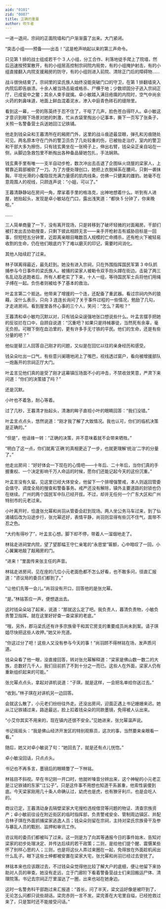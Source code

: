 ```yaml
---
aid: "0101"
zid: "0087"
title: 正确的重量
author: 吹牛者
---
```


一进一退间，宗祠的正面院墙和门户渐渐露了出来。大门紧闭。



“突击小组——预备——出击！”这是枪声响起以来的第三声命令。



只见第 1 排的战士组成若干个 3 人小组，分工合作、利落地徒手爬上了院墙，然后迅速按预案散开，有的小组居高控制宗祠院内局势，有的小组掩护射击，有的小组直接翻入内院支援厢房的防守，有的小组则进入前院、清除正门后的障碍物……



战斗很快结束了。宗祠里的梁氏族人始终没能突破门口的守卫，在第 1 排翻墙突入内院后即告崩溃。十余人被当场击毙或格杀、尸横于地；少数顽固分子逃入宗祠正厅，已成瓮中之鳖；其余人束手就擒。卓小敏踏入满目疮痍的内院时，空气中尚余火药的刺鼻味道，地面上鲜血混着泥水，渗入中庭青色砖石的缝隙里。



看到这一幕，一旁的陈英终于忍不住了，干呕了几声，脸色苍白得吓人。卓小敏这才意识到眼下场景对她的刺激，忙从衣袋里掏出小记事本，撕下一页写了张条子，关照一名警备营士兵送她回江记铁铺。



他走到钱朵朵和王暮清所在的厢房门外，这里的战斗痕迹最显眼，弹孔和刃痕随处可见。两名原本守在门外的警卫员负了几处较重的伤，已被抬走治疗。室内的警卫和干部大多为擦伤，只有钱玄黄坐在一张椅子上，伸出右臂，钱朵朵正亲自站在一侧，从脚边急救包里不断掏出各种备品替她包扎，手法娴熟。



钱玄黄手里有唯一一支半自动步枪，数次冲出去击退了企图纵火烧屋的梁家人，上臂靠近肩部被砍了一刀。为了方便处理创口，她把上衣脱掉系在腰间，只剩一袭抹胸，平坦光滑的小腹隐现充满力量感的肌肉线条，仿佛一只健美的雌豹。她毫不在意周围人的视线，只顾连声说：“小姐，可以了。”



王暮清静静站在房间一角，摩挲着手里的格洛克，出神地想着什么。听到有人进屋，她抬起头，发现是卓小敏站在门口，露出浅笑道：“都快 5 分钟了，你来晚啦。”



……



三人简单商量了一下，没有离开现场，只是转移到了破坏轻微的对面厢房。干部们被打发出去协助搜查，只剩下彼此相顾无言——亲手开枪射击有威胁目标是一回事，但短短五分钟里，近距离亲眼目睹数百人规模的亡命搏杀，还有枪火下被轻易收割的生命，仍在他们眼底灼下了难以磨灭的印记，需要时间消化。



其他人陆续赶了过来。



林子琪离得最近，最先赶到。她没有进入宗祠，只在外围指挥国民军第 3 中队抓捕参与今日事件的梁氏族人。被捕的梁家人被勒令双手抱头蹲在街边。击毙了两三名乱动及逃跑者后，所有人都老实了下来，十人一组，等待国民军士兵将他们用绳子缚在一起。负伤者则被给予了基本的救治。



叶孟言第二个抵达。他带来了增援的一个连，还配备了重武器。看过宗祠内外的狼藉，没什么表示，只向 3 连连长询问了关于事件过程的一些情况，勉励了几句，才走进房间。看到屋里各怀心事的三个人，笑问：“怎么？蔫啦？”



王暮清和卓小敏均沉默以对，只有钱朵朵逞强地张口想说些什么。叶孟言摆手把她的反驳拦在口中，自顾自说道：“沉重吧？如果只是持械暴徒，当然死有余辜，毫无负担。可眼下倒在血泊里的，更有许多手无寸铁的平民。他们的生命，还是有些分量的吧？”



他似是替三人回答自己刚才的问题，又似是在回忆以往的亲身经历和感受。



钱朵朵吐出一口气，有些意兴阑珊地闭上了嘴巴，视线透过窗户，看向被增援部队一炮轰开的宗祠正厅大门。



叶孟言见他们真的是受了刚才这幕镇压场面不小的冲击，不禁收敛笑意，严肃下来问道：“你们的决策错了吗？”



还是沉默。



小叶也不着急，耐心等着。



过了几秒，王暮清才抬起头，清澈的眸子直视小叶的眼睛回答：“我们没错。”



叶孟言点点头，悠然说道：“刚才我了解了大致情况。我也认可，你们的临机决策是正确的。”



“但是”，他话锋一转：“正确的决策，并不意味着就不会带来牺牲。”



“明白了这一点，你们就离‘正确’的真相更近了一步，也就更理解‘统治’二字的分量了。”



他走出房间：“好好体会一下现在的心情吧——十年后、二十年后，当你们真的手握重权、一个决定影响千万人命运的时候，愿你们还能记起今天的这份沉重。”



叶孟言没有久留。见这里已经大体安全，他留下一个排增强警戒，本人则返回管委会值守、调度全局的搜查和警备事务。戒严还没有解除，镇外主要道路的封锁也仍在继续。广州的两个国民军中队已经开拔。不过，却并无任何一个广东大区和广州特别市的元老过来。



小叶离开时，恰逢张允幂和尚羽从管委会赶到现场。两人坐公务马车过来，到了仙涌铺后改为沿途步行，张允幂还好，表情平静，尚羽则显得有些沉不住气，面带不忍之色。



“大约有得吵了”，叶孟言心想。脚下却不停，带着人一溜烟地走了。



林铭走进祠堂内院，望了望那幅王守仁亲笔的“永思堂”匾额，心中暗叹了一回，小心翼翼地敲了敲厢房的门。



“进来！”里面传来张主任的声音。



林铭走进房间，见在座的几位小元老面色都不怎么好看，也不敢多问，径直汇报道：“咨议局的委员们都到了。”



“让他们先等一会儿。”尚羽没有开口，回答他的是张允幂。



“是。”林铭答应一声，便想退出去。



这时钱朵朵站了起来，说道：“那就这么定了吧。我负责人，暮清负责物，小敏负责警卫指挥。就在这里好好查一查梁家的老底。”



“哦，另外，郡马梁氏还有许多宗族骨干和其它房支的重要成员尚未到案。请子琪姐尽快把这些人收押。”她又补充道。



“你这过分了吧！这些人又没有参与今天的事！”尚羽顾不得林铭在场，发声质问道。



钱朵朵看了他一眼，没直接回答，转对张允幂解释道：“梁家是佛山数一数二的大族，总数好几千人，我们目前抓了不到十分之一而已。这些人在外面，梁家人仍有重新组织起来的可能。”



张允幂点点头，拿起对讲机说道：“子琪，就是这样，一会把名单给你送过去。”



“收到。”林子琪在对讲机另一边回答。



会就这么散了，小元老们纷纷往外走。还没出房间，迎面正遇上书记姗姗来迟。她从江记铁铺过来，路途最远，脸上扣着钱朵朵的同款墨镜，免得被人认出来。



“小艾你其实不用来的，现在镇内还很不安全。”见她进来，张允幂温声说。



书记摇摇头：“我是佛山经济开发区的特别观察员，这次的事，当然要来亲眼看一看。”



随后，她又对卓小敏说了句：“她回去了，就是还有点儿恍惚。”



卓小敏没回话，只点点头。



书记也不再多言，墨镜后的眼睛瞥了一下林铭。



林铭目不斜视。早在书记刚一开口时，他就听嗓音分辨出来，这个神秘的小元老正是江记铁铺的东家“江公子”。只是这件事不用想也知道干系甚重，他索性装傻到底。今天梁家刚用几十条人命确认过，幼虎也是虎，也有獠牙利爪，也是会吃人的。



商议已定，王暮清动身去隔壁梁家大宅搜检违规借贷等问题的物证、清查宗族资产；卓小敏前往设在附近街区的临时指挥部，负责警戒安全、管制周边镇区、并配合林子琪在外面抓捕梁家逃逸人员；钱朵朵则留在宗祠，主持对梁氏宗族骨干及参与暴乱人员的甄别、监押和审讯工作。



咨议局的委员们都被叫了过来。这一则是为了向其等通报今日的事件始末、告知对梁家的初步处理决定、并传达后续的若干政策；二则，是给他们提个醒、震慑某些怀了别样心思的人；三则，也是将这伙人弄过来圈在一起，免得放在外面趁机闹出什么乱子。眼下这些士绅都被安置在梁家大宅，张允幂和尚羽已经过去安抚了。



林铭本来也应该跟过去，不过钱朵朵觉得他比较了解大户的底细，便让他留下来协助对人员的审查。她没有走远，立于门廊阶下看着警备营战士们来回搬运尸体、清理院落。书记去宗祠正厅里溜达了一圈，出来也站在她身边。



这时一名警务科干部跑过来汇报道：“首长，问了半天，梁文运好像是被吓到了，无论怎么问都只说些胡话。梁完赤则一言不发。梁完善在大宅里自缢，已经抢救过来了，只是暂时还不能接受问话。”


